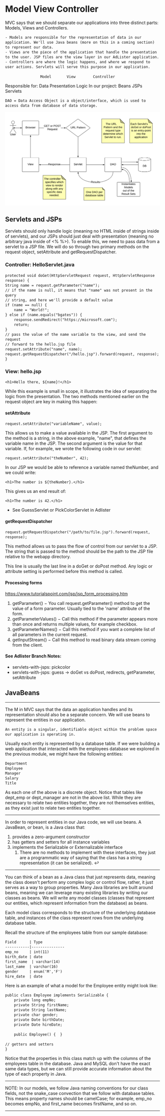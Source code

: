 # Model View Controller
MVC says that we should separate our applications into three distinct parts: Models, Views and Controllers.

    - Models are responsible for the representation of data in our application. We'll use Java beans (more on this in a coming section) to represent our data.
    - Views are the piece of the application that handle the presentation to the user. JSP files are the view layer in our AdLister application.
    - Controllers are where the logic happens, and where we respond to user actions. Servlets will serve this purpose in our application.

 	                Model 	    View 	    Controller
Responsible for: 	Data 	Presentation 	Logic
In our project: 	Beans 	JSPs 	        Servlets

    DAO = Data Access Object is a object/interface, which is used to access data from database of data storage.

![](../MVC-Servlets-DAO-Diagram.png)

## Servlets and JSPs
Servlets should only handle logic (meaning no HTML inside of strings inside of servlets), and our JSPs should just deal with presentation (meaning no arbitrary java inside of <% %>). To enable this, we need to pass data from a servlet to a JSP file. We will do so through two primary methods on the request object, setAttribute and getRequestDispatcher.

### Controller: HelloServlet.java

    protected void doGet(HttpServletRequest request, HttpServletResponse response) {
    String name = request.getParameter("name");
    // if the name is null, it means that "name" was not present in the query
    // string, and here we'll provide a default value
    if (name == null) {
        name = "World!";
    } else if (name.equals("bgates")) {
        response.sendRedirect("https://microsoft.com");
        return;
    }
    // pass the value of the name variable to the view, and send the request
    // forward to the hello.jsp file
    request.setAttribute("name", name);
    request.getRequestDispatcher("/hello.jsp").forward(request, response);
    }

### View: hello.jsp

    <h1>Hello there, ${name}!</h1>

While this example is small in scope, it illustrates the idea of separating the logic from the presentation. The two methods mentioned earlier on the request object are key in making this happen:

#### setAttribute

    request.setAttribute("variableName", value);

This allows us to make a value available in the JSP. The first argument to the method is a string, in the above example, "name", that defines the variable name in the JSP. The second argument is the value for that variable. If, for example, we wrote the following code in our servlet:

    request.setAttribute("theNumber", 42);

In our JSP we would be able to reference a variable named theNumber, and we could write:

    <h1>The number is ${theNumber}.</h1>

This gives us an end result of:

    <h1>The number is 42.</h1>

- See GuessServlet or PickColorServlet in Adlister

#### getRequestDispatcher

    request.getRequestDispatcher("/path/to/file.jsp").forward(request, response);

This method allows us to pass the flow of control from our servlet to a JSP. The string that is passed to the method should be the path to the JSP file relative to the webapp directory.

This line is usually the last line in a doGet or doPost method. Any logic or attribute setting is performed before this method is called.


#### Processing forms
https://www.tutorialspoint.com/jsp/jsp_form_processing.htm

1. getParameter() − You call request.getParameter() method to get the value of a form parameter. Usually tied to the 'name' attribute of the form.
2. getParameterValues() − Call this method if the parameter appears more than once and returns multiple values, for example checkbox.
3. getParameterNames() − Call this method if you want a complete list of all parameters in the current request.
4. getInputStream() − Call this method to read binary data stream coming from the client.


#### See Adlister Branch Notes:
- servlets-with-jsps: pickcolor
- servlets-with-jsps: guess -> doGet vs doPost, redirects, getParameter, setAttribute

## JavaBeans
<hr>
The M in MVC says that the data an application handles and its representation should also be a separate concern. We will use beans to represent the entities in our application. 

    An entity is a singular, identifiable object within the problem space our application is operating in. 
Usually each entity is represented by a database table. If we were building a web application that interacted with the employees database we explored in the previous module, we might have the following entities:

    Department
    Employee
    Manager
    Salary
    Title
As each one of the above is a discrete object. Notice that tables like dept_emp or dept_manager are not in the above list. While they are necessary to relate two entities together, they are not themselves entities, as they exist just to relate two entities together.
<hr>
In order to represent entities in our Java code, we will use beans. A JavaBean, or bean, is a Java class that:

1. provides a zero-argument constructor
2. has getters and setters for all instance variables
3. implements the Serializable or Externalizable interface
   1. There are no methods to implement with these interfaces, they just are a programmatic way of saying that the class has a string representation (it can be serialized). ↩
<hr>
You can think of a bean as a Java class that just represents data, meaning the class doesn't perform any complex logic or control flow, rather, it just serves as a way to group properties. Many Java libraries are built around beans, meaning we can leverage many existing libraries by writing our classes as beans. We will write any model classes (classes that represent our entities, which represent information from the database) as beans.

Each model class corresponds to the structure of the underlying database table, and instances of the class represent rows from the underlying database table.

Recall the structure of the employees table from our sample database:

    Field      | Type
    -----------|---------------
    emp_no     | int(11)
    birth_date | date
    first_name  | varchar(14)
    last_name  | varchar(16)
    gender     | enum('M','F')
    hire_date  | date

Here is an example of what a model for the Employee entity might look like:

    public class Employee implements Serializable {
        private long empNo;
        private String firstName;
        private String lastName;
        private char gender;
        private Date birthDate;
        private Date hireDate;
    
        public Employee() {  }

    // getters and setters
    }
Notice that the properties in this class match up with the columns of the employees table in the database. Java and MySQL don't have the exact same data types, but we can still provide accurate information about the type of each property in Java.
<hr>
NOTE: In our models, we follow Java naming conventions for our class fields, not the snake_case convection that we follow with database tables. This means property names should be camelCase; for example, emp_no becomes empNo, and first_name becomes firstName, and so on.
<hr>
